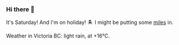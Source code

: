 ### Hi there :wave:

It's Saturday! And I'm on holiday! :desert_island: I might be putting some [miles](https://www.strava.com/athletes/889963) in.

Weather in Victoria BC: light rain, at +16°C.
